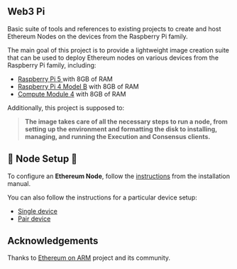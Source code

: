 ## Web3 Pi

Basic suite of tools and references to existing projects to create and host Ethereum Nodes on the devices from the Raspberry Pi family.

The main goal of this project is to provide a lightweight image creation suite that can be used to deploy Ethereum nodes on various devices from the Raspberry Pi family, including:

- [Raspberry Pi 5 ](https://www.raspberrypi.com/products/raspberry-pi-5/) with 8GB of RAM
- [Raspberry Pi 4 Model B](https://www.raspberrypi.com/products/raspberry-pi-4-model-b/) with 8GB of RAM
- [Compute Module 4](https://www.raspberrypi.com/products/compute-module-4/) with 8GB of RAM

Additionally, this project is supposed to:


> **The image takes care of all the necessary steps to run a node, from setting up the environment and formatting the disk to installing, managing, and running the Execution and Consensus clients.**


## 🚀 Node Setup 🚀

To configure an **Ethereum Node**, follow the [instructions](https://web3-pi.github.io/setup-guide/) from the installation manual.

You can also follow the instructions for a particular device setup:

- [Single device](https://web3-pi.github.io/setup-guide/GetStart/single-device/)
- [Pair device](https://web3-pi.github.io/setup-guide/GetStart/pair-devices/)


## Acknowledgements
Thanks to [Ethereum on ARM](https://github.com/EOA-Blockchain-Labs/ethereumonarm) project and its community.

